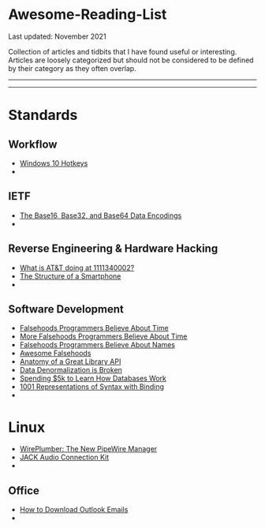 # Awesome-Reading-List
Last updated: November 2021

Collection of articles and tidbits that I have found useful or interesting. Articles are loosely categorized but should not be considered to be defined by their category as they often overlap.

---

<!-- TocDown Begin -->

<!-- TocDown End -->

---

# Standards

## Workflow

* [Windows 10 Hotkeys](https://support.microsoft.com/en-us/windows/keyboard-shortcuts-in-windows-dcc61a57-8ff0-cffe-9796-cb9706c75eec#WindowsVersion=Windows_10)
* 

## IETF

* [The Base16, Base32, and Base64 Data Encodings](https://datatracker.ietf.org/doc/html/rfc4648)
* 

## Reverse Engineering & Hardware Hacking

* [What is AT&T doing at 1111340002?](https://scribe.rip/telecom-expert/what-is-at-t-doing-at-1111340002-c418876c212c)
* [The Structure of a Smartphone](https://medium.com/telecom-expert/structure-of-a-smartphone-383575de3eaf)
* 

## Software Development

* [Falsehoods Programmers Believe About Time](https://infiniteundo.com/post/25326999628/falsehoods-programmers-believe-about-time)
* [More Falsehoods Programmers Believe About Time](https://infiniteundo.com/post/25509354022/more-falsehoods-programmers-believe-about-time)
* [Falsehoods Programmers Believe About Names](https://www.kalzumeus.com/2010/06/17/falsehoods-programmers-believe-about-names/)
* [Awesome Falsehoods](https://github.com/kdeldycke/awesome-falsehood)
* [Anatomy of a Great Library API](https://brandur.org/nanoglyphs/019-api-libraries)
* [Data Denormalization is Broken](https://lironshapira.medium.com/data-denormalization-is-broken-7b697352f405)
* [Spending $5k to Learn How Databases Work](https://briananglin.me/posts/spending-5k-to-learn-how-database-indexes-work/)
* [1001 Representations of Syntax with Binding](https://jesper.sikanda.be/posts/1001-syntax-representations.html)
* 

# Linux

* [WirePlumber: The New PipeWire Manager](https://fedoramagazine.org/wireplumber-the-new-pipewire-session-manager/)
* [JACK Audio Connection Kit](https://jackaudio.org/)
* 

## Office

* [How to Download Outlook Emails](https://www.kerneldatarecovery.com/blog/how-to-download-emails-from-microsoft-outlook/)
* 

